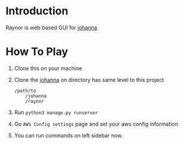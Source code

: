 # Introduction

Raynor is web based GUI for [johanna](https://github.com/addnull/johanna)

# How To Play

1. Clone this on your machine
2. Clone the [johanna](https://github.com/addnull/johanna) on directory has same level to this project
    
    ```
    /path/to
        /johanna
        /raynor
    ```
    
3. Run `python3 manage.py runserver`
4. Go `AWS Config settings` page and set your aws config information
5. You can run commands on left sidebar now.
